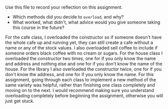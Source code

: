 Use this file to record your reflection on this assignment.

- Which methods did you decide to `overload`, and why?
- What worked, what didn't, what advice would you give someone taking this course in the future?

For the cafe class, I overloaded the constructor so if someone doesn't have the whole cafe up and running yet, they can still create a cafe without a name or any of the stock values. I also overloaded sell coffee to include if someone orders black coffee with no cream or sugars. For the house class I overloaded the constructor two times, one for if you only know the name and address and nothing else and one for if you don't know the name of the house. For the library I also overloaded the constructor twice, one for if you don't know the address, and one for if you only know the name. For this assignment, going through each class to implement a new method of the same variety was helpful, rather than finishing one class completely and moving on to the next. I would recommend making sure you understand overloading completely before beginning the assignment, otherwise you will just get stuck. 